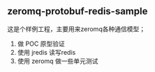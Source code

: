 ## zeromq-protobuf-redis-sample

这是个样例工程，主要用来zeromq各种通信模型；

1. 做 POC 原型验证
2. 使用 jredis 读写redis
3. 使用 zeromq 做一些单元测试
